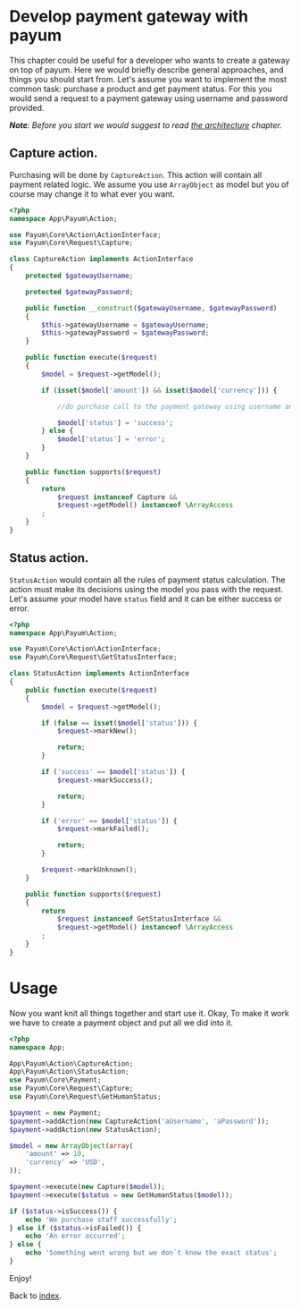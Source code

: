 # Develop payment gateway with payum

This chapter could be useful for a developer who wants to create a gateway on top of payum.
Here we would briefly describe general approaches, and things you should start from.
Let's assume you want to implement the most common task: purchase a product and get payment status.
For this you would send a request to a payment gateway using username and password provided.

_**Note**: Before you start we would suggest to read [the architecture](the-architecture.md) chapter._

## Capture action.

Purchasing will be done by `CaptureAction`. This action will contain all payment related logic.
We assume you use `ArrayObject` as model but you of course may change it to what ever you want.

```php
<?php
namespace App\Payum\Action;

use Payum\Core\Action\ActionInterface;
use Payum\Core\Request\Capture;

class CaptureAction implements ActionInterface
{
    protected $gatewayUsername;

    protected $gatewayPassword;

    public function __construct($gatewayUsername, $gatewayPassword)
    {
        $this->gatewayUsername = $gatewayUsername;
        $this->gatewayPassword = $gatewayPassword;
    }

    public function execute($request)
    {
        $model = $request->getModel();

        if (isset($model['amount']) && isset($model['currency'])) {

            //do purchase call to the payment gateway using username and password.

            $model['status'] = 'success';
        } else {
            $model['status'] = 'error';
        }
    }

    public function supports($request)
    {
        return
            $request instanceof Capture &&
            $request->getModel() instanceof \ArrayAccess
        ;
    }
}
```

## Status action.

`StatusAction` would contain all the rules of payment status calculation.
The action must make its decisions using the model you pass with the request.
Let's assume your model have `status` field and it can be either success or error.

```php
<?php
namespace App\Payum\Action;

use Payum\Core\Action\ActionInterface;
use Payum\Core\Request\GetStatusInterface;

class StatusAction implements ActionInterface
{
    public function execute($request)
    {
        $model = $request->getModel();

        if (false == isset($model['status'])) {
            $request->markNew();

            return;
        }

        if ('success' == $model['status']) {
            $request->markSuccess();

            return;
        }

        if ('error' == $model['status']) {
            $request->markFailed();

            return;
        }

        $request->markUnknown();
    }

    public function supports($request)
    {
        return
            $request instanceof GetStatusInterface &&
            $request->getModel() instanceof \ArrayAccess
        ;
    }
}
```

# Usage

Now you want knit all things together and start use it. Okay,
To make it work we have to create a payment object and put all we did into it.

```php
<?php
namespace App;

App\Payum\Action\CaptureAction;
App\Payum\Action\StatusAction;
use Payum\Core\Payment;
use Payum\Core\Request\Capture;
use Payum\Core\Request\GetHumanStatus;

$payment = new Payment;
$payment->addAction(new CaptureAction('aUsername', 'aPassword'));
$payment->addAction(new StatusAction);

$model = new ArrayObject(array(
    'amount' => 10,
    'currency' => 'USD',
));

$payment->execute(new Capture($model));
$payment->execute($status = new GetHumanStatus($model));

if ($status->isSuccess()) {
    echo 'We purchase staff successfully';
} else if ($status->isFailed()) {
    echo 'An error occurred';
} else {
    echo 'Something went wrong but we don`t know the exact status';
}
```

Enjoy!

Back to [index](index.md).
